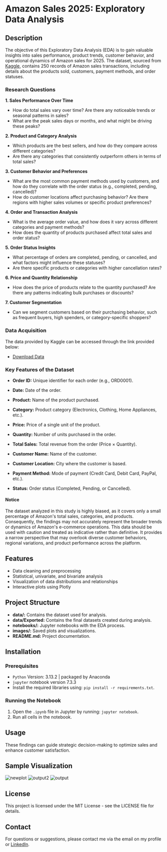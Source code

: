 # Amazon Sales 2025: Exploratory Data Analysis

## Description

The objective of this Exploratory Data Analysis (EDA) is to gain valuable insights into sales performance, product trends, customer behavior, and operational dynamics of Amazon sales for 2025. The dataset, sourced from [Kaggle](https://www.kaggle.com/datasets/zahidmughal2343/amazon-sales-2025), contains 250 records of Amazon sales transactions, including details about the products sold, customers, payment methods, and order statuses.

### Research Questions

**1. Sales Performance Over Time**

- How do total sales vary over time? Are there any noticeable trends or seasonal patterns in sales?
- What are the peak sales days or months, and what might be driving these peaks?

**2. Product and Category Analysis**

- Which products are the best sellers, and how do they compare across different categories?
- Are there any categories that consistently outperform others in terms of total sales?

**3. Customer Behavior and Preferences**

- What are the most common payment methods used by customers, and how do they correlate with the order status (e.g., completed, pending, cancelled)?
- How do customer locations affect purchasing behavior? Are there regions with higher sales volumes or specific product preferences?

**4. Order and Transaction Analysis**

- What is the average order value, and how does it vary across different categories and payment methods?
- How does the quantity of products purchased affect total sales and order status?

**5. Order Status Insights**

- What percentage of orders are completed, pending, or cancelled, and what factors might influence these statuses?
- Are there specific products or categories with higher cancellation rates?

**6. Price and Quantity Relationship**

- How does the price of products relate to the quantity purchased? Are there any patterns indicating bulk purchases or discounts?

**7. Customer Segmentation**

- Can we segment customers based on their purchasing behavior, such as frequent buyers, high spenders, or category-specific shoppers?

### Data Acquisition


The data provided by Kaggle can be accessed through the link provided below:
- [Download Data](https://www.kaggle.com/datasets/zahidmughal2343/amazon-sales-2025)

### Key Features of the Dataset

- **Order ID:** Unique identifier for each order (e.g., ORD0001).

- **Date:** Date of the order.

- **Product:** Name of the product purchased.

- **Category:** Product category (Electronics, Clothing, Home Appliances, etc.).

- **Price:** Price of a single unit of the product.

- **Quantity:** Number of units purchased in the order.

- **Total Sales:** Total revenue from the order (Price × Quantity).

- **Customer Name:** Name of the customer.

- **Customer Location:** City where the customer is based.

- **Payment Method:** Mode of payment (Credit Card, Debit Card, PayPal, etc.).

- **Status:** Order status (Completed, Pending, or Cancelled).

#### Notice
The dataset analyzed in this study is highly biased, as it covers only a small percentage of Amazon's total sales, categories, and products. Consequently, the findings may not accurately represent the broader trends or dynamics of Amazon's e-commerce operations. This data should be used with caution and treated as indicative rather than definitive. It provides a narrow perspective that may overlook diverse customer behaviors, regional variations, and product performance across the platform.

## Features
- Data cleaning and preprocessing
- Statistical, univariate, and bivariate analysis
- Visualization of data distributions and relationships
- Interactive plots using Plotly

## Project Structure
- **data/:** Contains the dataset used for analysis.
- **data/Exported:** Contains the final datasets created during analysis.
- **notebooks/:** Jupyter notebooks with the EDA process.
- **images/:** Saved plots and visualizations.
- **README.md:** Project documentation.

## Installation
### Prerequisites
- `Python` Version: 3.13.2 | packaged by Anaconda
- `jupyter` notebook version 7.3.3
- Install the required libraries using: `pip install -r requirements.txt`.

### Running the Notebook

1. Open the `.ipynb` file in Jupyter by running: `jupyter notebook`.
2. Run all cells in the notebook.

## Usage
These findings can guide strategic decision-making to optimize sales and enhance customer satisfaction.

## Sample Visualization
![newplot](https://github.com/user-attachments/assets/d9df88c3-ad6f-4f25-8207-b79df3186c67)
![output2](https://github.com/user-attachments/assets/438b703f-3df5-4792-93bd-353e78d9b1ed)
![output](https://github.com/user-attachments/assets/78a3ab76-6526-420f-aca6-ef4dcbf61a29)

## License
This project is licensed under the MIT License - see the LICENSE file for details.

## Contact
For questions or suggestions, please contact me via the email on my profile or [LinkedIn](https://www.linkedin.com/in/christine-coomans/).
